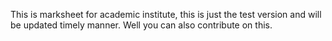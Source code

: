 This is marksheet for academic institute, this is just the test version and will be updated timely manner.
Well you can also contribute on this.